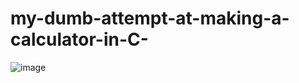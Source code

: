 # my-dumb-attempt-at-making-a-calculator-in-C-

![image](https://github.com/somerandomguythatneedshelp/my-dumb-attempt-at-making-a-calculator-in-C-/assets/107365137/f7305af0-0f4c-4458-be1d-e087cd4a3110)
